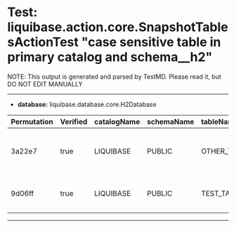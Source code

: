 # Test: liquibase.action.core.SnapshotTablesActionTest "case sensitive table in primary catalog and schema__h2" #

NOTE: This output is generated and parsed by TestMD. Please read it, but DO NOT EDIT MANUALLY

---------------------------------------

- **database:** liquibase.database.core.H2Database

| Permutation | Verified | catalogName | schemaName | tableName   | RESULTS
| :---------- | :------- | :---------- | :--------- | :---------- | :------
| 3a22e7      | true     | LIQUIBASE   | PUBLIC     | OTHER_TABLE | **actions**: getTables(LIQUIBASE, PUBLIC, OTHER_TABLE, [TABLE])
| 9d06ff      | true     | LIQUIBASE   | PUBLIC     | TEST_TABLE  | **actions**: getTables(LIQUIBASE, PUBLIC, TEST_TABLE, [TABLE])


---------------------------------------

